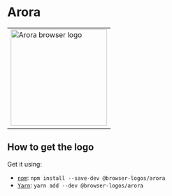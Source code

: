 Arora
=====

<!-- markdownlint-disable line-length no-inline-html -->
<table>
    <tr height=230>
        <td>
            <a href="https://github.com/alrra/browser-logos/tree/a6a8e71405fa76699022ed29347ca849f53a4813/src/archive/arora">
                <img width=220 src="https://raw.githubusercontent.com/alrra/browser-logos/a6a8e71405fa76699022ed29347ca849f53a4813/src/archive/arora/arora.svg?sanitize=true" alt="Arora browser logo">
            </a>
        </td>
    </tr>
</table>
<!-- markdownlint-enable line-length no-inline-html -->

How to get the logo
-------------------

Get it using:

* [`npm`][npm]: `npm install --save-dev @browser-logos/arora`
* [`Yarn`][yarn]: `yarn add --dev @browser-logos/arora`

<!-- Link labels: -->

[npm]: https://www.npmjs.com/
[yarn]: https://yarnpkg.com/
